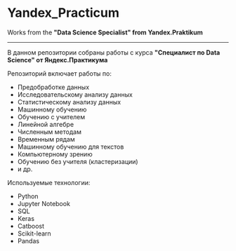 # Yandex_Practicum
Works from the **"Data Science Specialist" from Yandex.Praktikum**

________

В данном репозитории собраны работы с курса **"Специалист по Data Science" от Яндекс.Практикума**

Репозиторий включает работы по:
* Предобработке данных
* Исследовательскому анализу данных
* Статистическому анализу данных
* Машинному обучению
* Обучению с учителем
* Линейной алгебре
* Численным методам
* Временным рядам
* Машинному обучению для текстов
* Компьютерному зрению
* Обучению без учителя (кластеризации)
* и др.


Используемые технологии:
* Python
* Jupyter Notebook
* SQL
* Keras
* Catboost
* Scikit-learn
* Pandas

